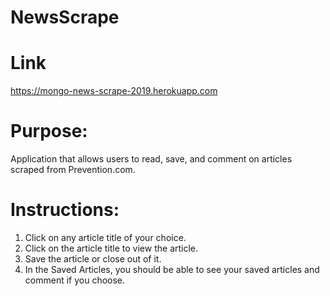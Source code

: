 # NewsScrape

# Link
https://mongo-news-scrape-2019.herokuapp.com

# Purpose: 
Application that allows users to read, save, and comment on articles scraped from Prevention.com.

# Instructions:
1. Click on any article title of your choice.
2. Click on the article title to view the article.
3. Save the article or close out of it.
4. In the Saved Articles, you should be able to see your saved articles and comment if you choose.  